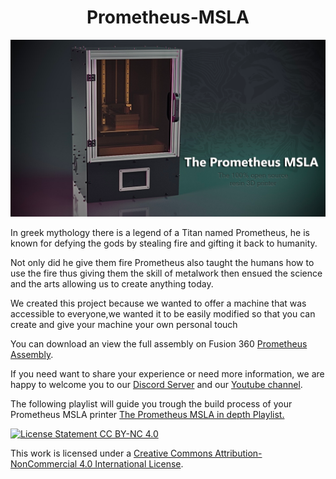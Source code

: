 <div align="center">
  <h1>Prometheus-MSLA</h1>
</div>

![Prometheus MSLA Printer Render!](Images/Render/MainHeadRender.png "Open Source MSLA Printer Prometheus MSLA")


In greek mythology there is a legend of a Titan named Prometheus, he is known for defying the gods by stealing fire and gifting it back to humanity. 

Not only did he  give them fire Prometheus also taught the humans how to use the fire thus giving them the skill of metalwork then ensued the science and the arts allowing us to create anything today.

We created this project because we wanted to offer a machine that was accessible to everyone,we wanted it to be easily modified so that you can create and give your machine your own personal touch

You can download an view the full assembly on Fusion 360 <a href="https://a360.co/3Kjxlld"> Prometheus Assembly</a>.

If you need want to share your experience or need more information, we are happy to welcome you to our  <a href="https://discord.gg/GFUn9gwRsj">Discord Server</a> and our <a href="https://www.youtube.com/channel/UCK4CNwWrmGPNEcdPrdDVOAA/playlists">Youtube channel</a>.

The following playlist will guide you trough the build process of your Prometheus MSLA printer <a href="https://www.youtube.com/watch?v=eP9PegG7pnA&list=PL1cx7A6ZVoZlWrnPsP4_g7WrTk8wNiGpT">The Prometheus MSLA in depth Playlist.</a>


[![License Statement CC BY-NC 4.0](https://user-images.githubusercontent.com/37383368/139769027-7267da5b-7f58-499d-96bc-e41d164a3aac.png "License Statement CC BY-NC 4.0")](https://creativecommons.org/licenses/by-nc/4.0/)

This work is licensed under a <a rel="license" href="http://creativecommons.org/licenses/by-nc/4.0/">Creative Commons Attribution-NonCommercial 4.0 International License</a>.
